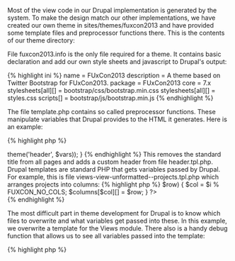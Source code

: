 Most of the view code in our Drupal implementation is generated by the system. To make the design match our other implementations, we have created our own theme in sites/themes/fuxcon2013 and have provided some template files and preprocessor functions there. This is the contents of our theme directory:

File fuxcon2013.info is the only file required for a theme. It contains basic declaration and add our own style sheets and javascript to Drupal's output:

{% highlight ini %}
name = FUxCon2013
description = A theme based on Twitter Bootstrap for FUxCon2013.
package = FUxCon2013
core = 7.x
stylesheets[all][] = bootstrap/css/bootstrap.min.css
stylesheets[all][] = styles.css
scripts[] = bootstrap/js/bootstrap.min.js
{% endhighlight %}

The file template.php contains so called preprocessor functions. These manipulate variables that Drupal provides to the HTML it generates. Here is an example:

{% highlight php %}
<?php
function fuxcon2013_process_page(&$vars) {
  $vars['title'] = NULL;
  $vars['page']['header'][] = array('#markup' => theme('header', $vars));
}
{% endhighlight %}

This removes the standard title from all pages and adds a custom header from file header.tpl.php. Drupal templates are standard PHP that gets variables passed by Drupal. For example, this is file views-view-unformatted--projects.tpl.php which arranges projects into columns:

{% highlight php %}
<?php
// krumo(get_defined_vars());
$columns = array();
foreach ($rows as $i => $row) {
  $col = $i % FUXCON_NO_COLS;
  $columns[$col][] = $row;
}
?>

<?php foreach ($columns as $column): ?>
  <div class="span<?php echo FUXCON_COL_WIDTH; ?>">
  <?php foreach ($column as $project): ?>
    <?php echo $project; ?>
  <?php endforeach; ?>
  </div>
<?php endforeach; ?>
{% endhighlight %}

The most difficult part in theme development for Drupal is to know which files to overwrite and what variables get passed into these. In this example, we overwrite a template for the Views module. There also is a handy debug function that allows us to see all variables passed into the template:

{% highlight php %}
<?php
krumo(get_defined_vars());
{% endhighlight %}

Here is a screenshot from the admin interface of the Views module that shows which templates get loaded:

![Drupal Views admin]({{ site.url }}/fuxcon2013/img/drupal-view-theming.png)




